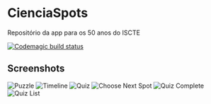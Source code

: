 # CienciaSpots
Repositório da app para os 50 anos do ISCTE


[![Codemagic build status](https://api.codemagic.io/apps/6202c903ce959066b5990794/6202c903ce959066b5990793/status_badge.svg)](https://codemagic.io/apps/6202c903ce959066b5990794/6202c903ce959066b5990793/latest_build)


## Screenshots
![Puzzle](Resources/Screenshots/puzzle.png)
![Timeline](Resources/Screenshots/timeline.png)
![Quiz](Resources/Screenshots/quiz.png)
![Choose Next Spot](Resources/Screenshots/chooseNextSpot.png)
![Quiz Complete](Resources/Screenshots/quiz_complete.png)
![Quiz List](Resources/Screenshots/quiz_list.png)
